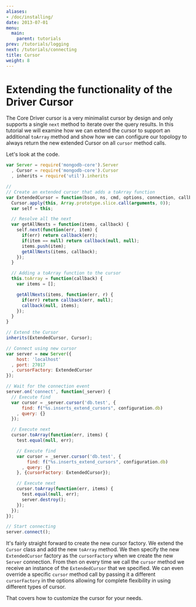 ```yaml
---
aliases:
- /doc/installing/
date: 2013-07-01
menu:
  main:
    parent: tutorials
prev: /tutorials/logging
next: /tutorials/connecting
title: Cursor
weight: 8
---
```

# Extending the functionality of the Driver Cursor

The Core Driver cursor is a very minimalist cursor by design and only supports a single `next` method to iterate over the query results. In this tutorial we will examine how we can extend the cursor to support an additional `toArray` method and show how we can configure our topology to always return the new extended Cursor on all `cursor` method calls.

Let's look at the code.

```js
var Server = require('mongodb-core').Server
  , Cursor = require('mongodb-core').Cursor
  , inherits = require('util').inherits

//
// Create an extended cursor that adds a toArray function
var ExtendedCursor = function(bson, ns, cmd, options, connection, callbacks, options) {
  Cursor.apply(this, Array.prototype.slice.call(arguments, 0));
  var self = this;

  // Resolve all the next
  var getAllNexts = function(items, callback) {
    self.next(function(err, item) {
      if(err) return callback(err);
      if(item == null) return callback(null, null);
      items.push(item);
      getAllNexts(items, callback);
    });
  }

  // Adding a toArray function to the cursor
  this.toArray = function(callback) {
    var items = [];

    getAllNexts(items, function(err, r) {
      if(err) return callback(err, null);          
      callback(null, items);
    });
  }
}

// Extend the Cursor
inherits(ExtendedCursor, Cursor);

// Connect using new cursor
var server = new Server({
    host: 'localhost'
  , port: 27017
  , cursorFactory: ExtendedCursor
});

// Wait for the connection event
server.on('connect', function(_server) {
  // Execute find
  var cursor = _server.cursor('db.test', {
      find: f("%s.inserts_extend_cursors", configuration.db)
    , query: {}
  });

  // Execute next
  cursor.toArray(function(err, items) {
    test.equal(null, err);

    // Execute find
    var cursor = _server.cursor('db.test', {
        find: f("%s.inserts_extend_cursors", configuration.db)
      , query: {}
    }, {cursorFactory: ExtendedCursor});

    // Execute next
    cursor.toArray(function(err, items) {
      test.equal(null, err);
      server.destroy();
    });
  });
});

// Start connecting
server.connect();
```

It's fairly straight forward to create the new cursor factory. We extend the `Cursor` class and add the new `toArray` method. We then specify the new `ExtendedCursor` factory as the `cursorFactory` when we create the new `Server` connection. From then on every time we call the `cursor` method we receive an instance of the `ExtendedCursor` that we specified. We can even override a specific `cursor` method call by passing it a different `cursorFactory` in the options allowing for complete flexibility in using different types of cursor.

That covers how to customize the cursor for your needs.
